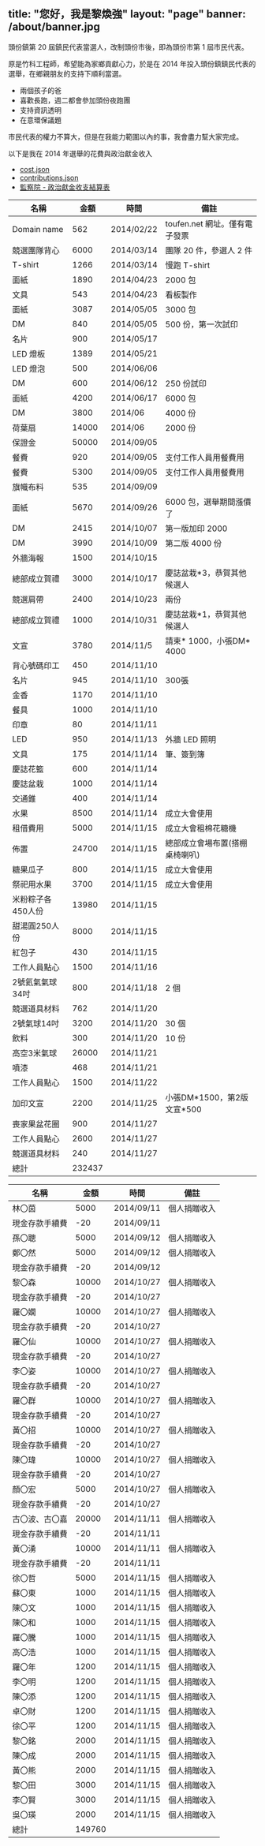 title: "您好，我是黎煥強"
layout: "page"
banner: /about/banner.jpg
---


頭份鎮第 20 屆鎮民代表當選人，改制頭份市後，即為頭份市第 1 屆市民代表。

原是竹科工程師，希望能為家鄉貢獻心力，於是在 2014 年投入頭份鎮鎮民代表的選舉，在鄉親朋友的支持下順利當選。

<!-- more -->

* 兩個孩子的爸
* 喜歡長跑，週二都會參加頭份夜跑團
* 支持資訊透明
* 在意環保議題


市民代表的權力不算大，但是在我能力範圍以內的事，我會盡力幫大家完成。

以下是我在 2014 年選舉的花費與政治獻金收入
* [cost.json](./cost.json)
* [contributions.json](./contributions.json)
* [監察院 - 政治獻金收支結算表](./10318038281.pdf)

名稱 | 金額 | 時間 | 備註
-- | -- | -- | --
Domain name | 562 | 2014/02/22 | toufen.net 網址。僅有電子發票
競選團隊背心 | 6000 | 2014/03/14 | 團隊 20 件，參選人 2 件
T-shirt | 1266 | 2014/03/14 | 慢跑 T-shirt
面紙 | 1890 | 2014/04/23 | 2000 包
文具 | 543 | 2014/04/23 | 看板製作
面紙 | 3087 | 2014/05/05 | 3000 包
DM | 840 | 2014/05/05 | 500 份，第一次試印
名片 | 900 | 2014/05/17 |
LED 燈板 | 1389 | 2014/05/21 |
LED 燈泡 | 500 | 2014/06/06 |
DM | 600 | 2014/06/12 | 250 份試印
面紙 | 4200 | 2014/06/17 | 6000 包
DM | 3800 | 2014/06 | 4000 份
荷葉扇 | 14000 | 2014/06 | 2000 份
保證金 | 50000 | 2014/09/05 |
餐費 | 920 | 2014/09/05 | 支付工作人員用餐費用
餐費 | 5300 | 2014/09/05 | 支付工作人員用餐費用
旗幟布料 | 535 | 2014/09/09 |
面紙 | 5670 | 2014/09/26 | 6000 包，選舉期間漲價了
DM | 2415 | 2014/10/07 | 第一版加印 2000
DM | 3990 | 2014/10/09 | 第二版 4000 份
外牆海報 | 1500 | 2014/10/15 |
總部成立賀禮 | 3000 | 2014/10/17 | 慶誌盆栽*3，恭賀其他候選人
競選肩帶 | 2400 | 2014/10/23 | 兩份
總部成立賀禮 | 1000 | 2014/10/31 | 慶誌盆栽*1，恭賀其他候選人
文宣 | 3780 | 2014/11/5 | 請柬\* 1000，小張DM\* 4000
背心號碼印工 | 450 | 2014/11/10 |
名片 | 945 | 2014/11/10 | 300張
金香 | 1170 | 2014/11/10 |
餐具 | 1000 | 2014/11/10 |
印章 | 80 | 2014/11/11 |
LED | 950 | 2014/11/13 | 外牆 LED 照明
文具 | 175 | 2014/11/14 | 筆、簽到簿
慶誌花籃 | 600 | 2014/11/14 |
慶誌盆栽 | 1000 | 2014/11/14 |
交通錐 | 400 | 2014/11/14 |
水果 | 8500 | 2014/11/14 | 成立大會使用
租借費用 | 5000 | 2014/11/15 | 成立大會租棉花糖機
佈置 | 24700 | 2014/11/15 | 總部成立會場布置(搭棚桌椅喇叭)
糖果瓜子 | 800 | 2014/11/15 | 成立大會使用
祭祀用水果 | 3700 | 2014/11/15 | 成立大會使用
米粉粽子各450人份 | 13980 | 2014/11/15 |
甜湯圓250人份 | 8000 | 2014/11/15 |
紅包子 | 430 | 2014/11/15 |
工作人員點心 | 1500 | 2014/11/16 |
2號氦氣氣球34吋 | 800 | 2014/11/18 | 2 個
競選道具材料 | 762 | 2014/11/20 |
2號氣球14吋 | 3200 | 2014/11/20 | 30 個
飲料 | 300 | 2014/11/20 | 10 份
高空3米氣球 | 26000 | 2014/11/21 |
噴漆 | 468 | 2014/11/21 |
工作人員點心 | 1500 | 2014/11/22 |
加印文宣 | 2200 | 2014/11/25 | 小張DM\*1500，第2版文宣\*500
喪家果盆花圈 | 900 | 2014/11/27 |
工作人員點心 | 2600 | 2014/11/27 |
競選道具材料 | 240 | 2014/11/27 |
總計   | 232437 | |

名稱 | 金額 | 時間 | 備註
-- | -- | -- | --
林〇茵 | 5000 | 2014/09/11 | 個人捐贈收入
現金存款手續費 | -20 | 2014/09/11 |
孫〇聰 | 5000 | 2014/09/12 | 個人捐贈收入
鄭〇然 | 5000 | 2014/09/12 | 個人捐贈收入
現金存款手續費 | -20 | 2014/09/12 |
黎〇森 | 10000 | 2014/10/27 | 個人捐贈收入
現金存款手續費 | -20 | 2014/10/27 |
羅〇嫻 | 10000 | 2014/10/27 | 個人捐贈收入
現金存款手續費 | -20 | 2014/10/27 |
羅〇仙 | 10000 | 2014/10/27 | 個人捐贈收入
現金存款手續費 | -20 | 2014/10/27 |
李〇姿 | 10000 | 2014/10/27 | 個人捐贈收入
現金存款手續費 | -20 | 2014/10/27 |
羅〇群 | 10000 | 2014/10/27 | 個人捐贈收入
現金存款手續費 | -20 | 2014/10/27 |
黃〇招 | 10000 | 2014/10/27 | 個人捐贈收入
現金存款手續費 | -20 | 2014/10/27 |
陳〇瑋 | 10000 | 2014/10/27 | 個人捐贈收入
現金存款手續費 | -20 | 2014/10/27 |
顏〇宏 | 5000 | 2014/10/27 | 個人捐贈收入
現金存款手續費 | -20 | 2014/10/27 |
古〇波、古〇嘉 | 20000 | 2014/11/11 | 個人捐贈收入
現金存款手續費 | -20 | 2014/11/11 |
黃〇湧 | 10000 | 2014/11/11 | 個人捐贈收入
現金存款手續費 | -20 | 2014/11/11 |
徐〇哲 | 5000 | 2014/11/15 | 個人捐贈收入
蘇〇東 | 1000 | 2014/11/15 | 個人捐贈收入
陳〇文 | 1000 | 2014/11/15 | 個人捐贈收入
陳〇和 | 1000 | 2014/11/15 | 個人捐贈收入
羅〇騰 | 1000 | 2014/11/15 | 個人捐贈收入
高〇浩 | 1000 | 2014/11/15 | 個人捐贈收入
羅〇年 | 1200 | 2014/11/15 | 個人捐贈收入
李〇明 | 1200 | 2014/11/15 | 個人捐贈收入
陳〇添 | 1200 | 2014/11/15 | 個人捐贈收入
卓〇財 | 1200 | 2014/11/15 | 個人捐贈收入
徐〇平 | 1200 | 2014/11/15 | 個人捐贈收入
黎〇銘 | 2000 | 2014/11/15 | 個人捐贈收入
陳〇成 | 2000 | 2014/11/15 | 個人捐贈收入
黃〇熊 | 2000 | 2014/11/15 | 個人捐贈收入
黎〇田 | 3000 | 2014/11/15 | 個人捐贈收入
李〇賢 | 3000 | 2014/11/15 | 個人捐贈收入
吳〇瑛 | 2000 | 2014/11/15 | 個人捐贈收入
總計   | 149760 | |


